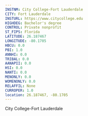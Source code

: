 ```yaml
---
INSTNM: City College-Fort Lauderdale
CITY: Fort Lauderdale
INSTURL: https://www.citycollege.edu
HIGHDEG: Bachelor's degree
CONTROL: Private nonprofit
ST_FIPS: Florida
LATITUDE: 26.187467
LONGITUDE: -80.1705
HBCU: 0.0
PBI: 1.0
ANNHI: 0.0
TRIBAL: 0.0
AANAPII: 0.0
HSI: 0.0
NANTI: 0.0
MENONLY: 0.0
WOMENONLY: 0.0
RELAFFIL: None
CURROPER: 1.0
location: 26.187467, -80.1705
---
```

City College-Fort Lauderdale